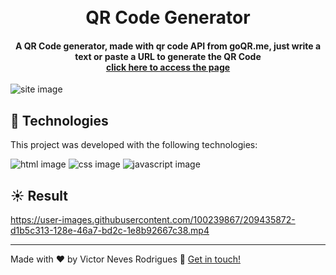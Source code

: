 <h1 align="center">
    <br>
    QR Code Generator
</h1>

<h4 align="center">
 A QR Code generator, made with qr code API from goQR.me, just write a text or paste a URL to generate the QR Code
 <br/>
<a href="https://victorqrcodegenerator.netlify.app/">click here to access the page</a>
</h4>

<img align="center" src="https://i.imgur.com/8zEpFSe.png" alt="site image"/>

## :rocket: Technologies

This project was developed with the following technologies:

<span><img src="https://img.shields.io/badge/HTML5-E34F26?style=for-the-badge&logo=html5&logoColor=white" alt="html image" /></span>
<span><img src="https://img.shields.io/badge/CSS3-1572B6?style=for-the-badge&logo=css3&logoColor=white" alt="css image" /></span>
<span><img src="https://img.shields.io/badge/JavaScript-323330?style=for-the-badge&logo=javascript&logoColor=F7DF1E" alt="javascript image" /></span>

## :sunny: Result








https://user-images.githubusercontent.com/100239867/209435872-d1b5c313-128e-46a7-bd2c-1e8b92667c38.mp4






----

Made with ♥ by Victor Neves Rodrigues :wave: [Get in touch!](https://www.linkedin.com/in/victorneves18/)
